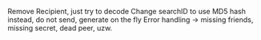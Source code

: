 Remove Recipient, just try to decode
Change searchID to use MD5 hash instead, do not send, generate on the fly
Error handling -> missing friends, missing secret, dead peer, uzw.